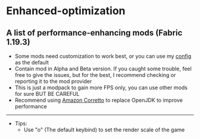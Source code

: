 # Enhanced-optimization
A list of performance-enhancing mods (Fabric 1.19.3)
---
 - Some mods need customization to work best, or you can use my [config](https://github.com/CookiezMonst/Enhanced-optimization/releases/tag/First-release) as the default
- Contain mod in Alpha and Beta version. If you caught some trouble, feel free to give the issues, but for the best, I recommend checking or reporting it to the mod provider
- This is just a modpack to gain more FPS only, you can use other mods for sure BUT BE CAREFUL
- Recommend using [Amazon Corretto](https://aws.amazon.com/vi/corretto/) to replace OpenJDK to improve performance
---
 - Tips: 
      + Use "o" (The default keybind) to set the render scale of the game
